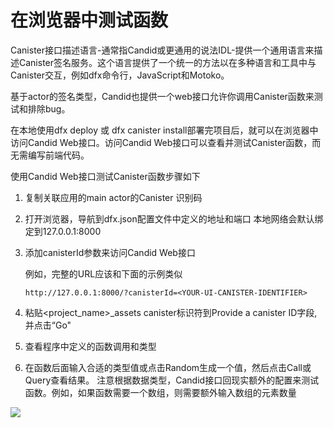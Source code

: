 # 在浏览器中测试函数

Canister接口描述语言-通常指Candid或更通用的说法IDL-提供一个通用语言来描述Canister签名服务。这个语言提供了一个统一的方法以在多种语言和工具中与Canister交互，例如dfx命令行，JavaScript和Motoko。

基于actor的签名类型，Candid也提供一个web接口允许你调用Canister函数来测试和排除bug。

在本地使用dfx deploy 或 dfx canister install部署完项目后，就可以在浏览器中访问Candid Web接口。访问Candid Web接口可以查看并测试Canister函数，而无需编写前端代码。

使用Candid Web接口测试Canister函数步骤如下

1. 复制关联应用的main actor的Canister 识别码
2. 打开浏览器，导航到dfx.json配置文件中定义的地址和端口 本地网络会默认绑定到127.0.0.1:8000
3. 添加canisterId参数来访问Candid Web接口  


   例如，完整的URL应该和下面的示例类似

   ```text
   http://127.0.0.1:8000/?canisterId=<YOUR-UI-CANISTER-IDENTIFIER>
   ```

4. 粘贴&lt;project\_name&gt;\_assets canister标识符到Provide a canister ID字段, 并点击“Go"
5. 查看程序中定义的函数调用和类型
6. 在函数后面输入合适的类型值或点击Random生成一个值，然后点击Call或Query查看结果。 注意根据数据类型，Candid接口回现实额外的配置来测试函数。例如，如果函数需要一个数组，则需要额外输入数组的元素数量

![](../../.gitbook/assets/image%20%2826%29.png)


